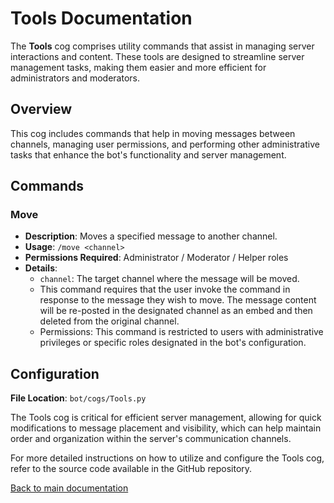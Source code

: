 # Tools Documentation

The **Tools** cog comprises utility commands that assist in managing server interactions and content. These tools are designed to streamline server
management tasks, making them easier and more efficient for administrators and moderators.

## Overview

This cog includes commands that help in moving messages between channels, managing user permissions, and performing other administrative tasks that
enhance the bot's functionality and server management.

## Commands

### Move

- **Description**: Moves a specified message to another channel.
- **Usage**: `/move <channel>`
- **Permissions Required**: Administrator / Moderator / Helper roles
- **Details**:
    - `channel`: The target channel where the message will be moved.
    - This command requires that the user invoke the command in response to the message they wish to move. The message content will be re-posted in the
      designated channel as an embed and then deleted from the original channel.
    - Permissions: This command is restricted to users with administrative privileges or specific roles designated in the bot's configuration.

## Configuration

**File Location**: `bot/cogs/Tools.py`

The Tools cog is critical for efficient server management, allowing for quick modifications to message placement and visibility, which can help
maintain order and organization within the server's communication channels.

For more detailed instructions on how to utilize and configure the Tools cog, refer to the source code available in the GitHub repository.

[Back to main documentation](https://github.com/overklassniy/Oscar_Dota_Hub_Discord_Bot/blob/master/docs/en/Documentation.md)
